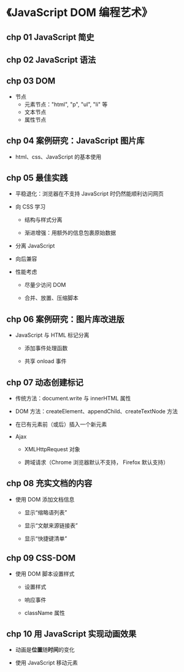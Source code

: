 # 《JavaScript DOM 编程艺术》

## chp 01 JavaScript 简史

## chp 02 JavaScript 语法

## chp 03 DOM

- 节点
  - 元素节点："html", "p", "ul", "li" 等
  - 文本节点
  - 属性节点

## chp 04 案例研究：JavaScript 图片库

- html、css、JavaScript 的基本使用

## chp 05 最佳实践

- 平稳退化：浏览器在不支持 JavaScript 时仍然能顺利访问网页

- 向 CSS 学习

  - 结构与样式分离

  - 渐进增强：用额外的信息包裹原始数据

- 分离 JavaScript

- 向后兼容

- 性能考虑

  - 尽量少访问 DOM

  - 合并、放置、压缩脚本

## chp 06 案例研究：图片库改进版

- JavaScript 与 HTML 标记分离

  - 添加事件处理函数
  
  - 共享 onload 事件

## chp 07 动态创建标记

- 传统方法：document.write 与 innerHTML 属性

- DOM 方法：createElement、appendChild、createTextNode 方法

- 在已有元素前（或后）插入一个新元素

- Ajax

  - XMLHttpRequest 对象
  
  - 跨域请求（Chrome 浏览器默认不支持， Firefox 默认支持）

## chp 08 充实文档的内容

- 使用 DOM 添加文档信息

  - 显示“缩略语列表”
  
  - 显示“文献来源链接表”

  - 显示“快捷键清单”

## chp 09 CSS-DOM

- 使用 DOM 脚本设置样式

  - 设置样式
  
  - 响应事件
  
  - className 属性

## chp 10 用 JavaScript 实现动画效果

- 动画是**位置**随**时间**的变化

- 使用 JavaScript 移动元素
